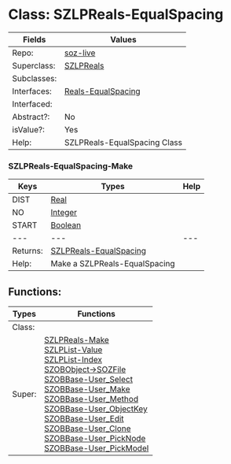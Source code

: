 
# Class:	SZLPReals-EqualSpacing

| Fields | Values |
| --------- | --------- |
| Repo: | [soz-live](/repos/soz-live.html) |
| Superclass: | [SZLPReals](SZLPReals.html) |
| Subclasses: |  |
| Interfaces: | [Reals-EqualSpacing](Reals-EqualSpacing.html) |
| Interfaced: |  |
| Abstract?: | No |
| isValue?: | Yes |
| Help: | SZLPReals-EqualSpacing Class |

### SZLPReals-EqualSpacing-Make

| Keys | Types | Help |
| --------- | --------- | --------- |
| DIST | [Real](Real.html) |  |
| NO | [Integer](Integer.html) |  |
| START | [Boolean](Boolean.html) |  |
| --- | --- | --- |
| Returns: | [SZLPReals-EqualSpacing](SZLPReals-EqualSpacing.html) |
| Help: | Make a SZLPReals-EqualSpacing |


## Functions:

| Types | Functions |
| --------- | --------- |
| Class: |  |
| Super: | [SZLPReals-Make](SZLPReals.html) <br> [SZLPList-Value](SZLPList.html) <br> [SZLPList-Index](SZLPList.html) <br> [SZOBObject->SOZFile](SZOBObject.html) <br> [SZOBBase-User_Select](SZOBBase.html) <br> [SZOBBase-User_Make](SZOBBase.html) <br> [SZOBBase-User_Method](SZOBBase.html) <br> [SZOBBase-User_ObjectKey](SZOBBase.html) <br> [SZOBBase-User_Edit](SZOBBase.html) <br> [SZOBBase-User_Clone](SZOBBase.html) <br> [SZOBBase-User_PickNode](SZOBBase.html) <br> [SZOBBase-User_PickModel](SZOBBase.html) |



